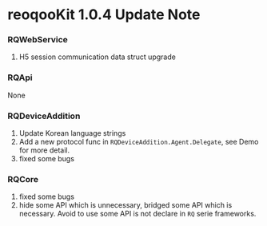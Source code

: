 #  reoqooKit 1.0.4 Update Note

### RQWebService
1. H5 session communication data struct upgrade

### RQApi
None

### RQDeviceAddition
1. Update Korean language strings
2. Add a new protocol func in `RQDeviceAddition.Agent.Delegate`, see Demo for more detail.
3. fixed some bugs  

### RQCore
1. fixed some bugs
2. hide some API which is unnecessary, bridged some API which is necessary. Avoid to use some API is not declare in `RQ` serie frameworks.
